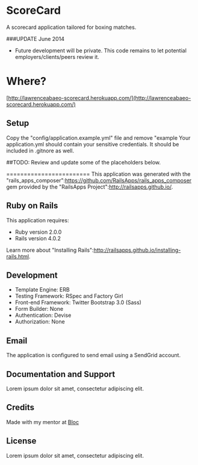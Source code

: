# ScoreCard

A scorecard application tailored for boxing matches. 

###UPDATE June 2014 
* Future development will be private. This code remains to let potential employers/clients/peers review it.

# Where? 

[http://lawrenceabaeo-scorecard.herokuapp.com/](http://lawrenceabaeo-scorecard.herokuapp.com/)

## Setup
Copy the "config/application.example.yml" file and remove "example  Your application.yml should contain your sensitive credentials. It should be included in .gitnore as well.

##TODO: 
Review and update some of the placeholders below. 

========================
This application was generated with the "rails_apps_composer":https://github.com/RailsApps/rails_apps_composer gem provided by the "RailsApps Project":http://railsapps.github.io/.

## Ruby on Rails

This application requires:

* Ruby version 2.0.0
* Rails version 4.0.2

Learn more about "Installing Rails":http://railsapps.github.io/installing-rails.html.

## Development

* Template Engine: ERB
* Testing Framework: RSpec and Factory Girl
* Front-end Framework: Twitter Bootstrap 3.0 (Sass)
* Form Builder: None
* Authentication: Devise
* Authorization: None

## Email

The application is configured to send email using a SendGrid account.

## Documentation and Support

Lorem ipsum dolor sit amet, consectetur adipiscing elit.

## Credits

Made with my mentor at [Bloc](http://bloc.io)

## License

Lorem ipsum dolor sit amet, consectetur adipiscing elit.
